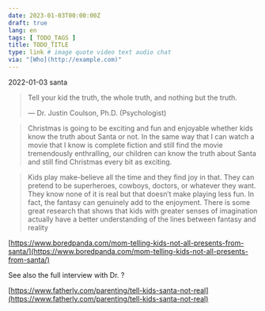 ```yaml
---
date: 2023-01-03T00:00:00Z
draft: true
lang: en
tags: [ TODO_TAGS ]
title: TODO_TITLE
type: link # image quote video text audio chat
via: "[Who](http://example.com)"
---
```



2022-01-03 santa


> Tell your kid the truth, the whole truth, and nothing but the truth.
>
> — Dr. Justin Coulson, Ph.D. (Psychologist)

> Christmas is going to be exciting and fun and enjoyable whether kids know the truth about Santa or not. In the same way that I can watch a movie that I know is complete fiction and still find the movie tremendously enthralling, our children can know the truth about Santa and still find Christmas every bit as exciting.

> Kids play make-believe all the time and they find joy in that. They can pretend to be superheroes, cowboys, doctors, or whatever they want. They know none of it is real but that doesn’t make playing less fun. In fact, the fantasy can genuinely add to the enjoyment. There is some great research that shows that kids with greater senses of imagination actually have a better understanding of the lines between fantasy and reality

[https://www.boredpanda.com/mom-telling-kids-not-all-presents-from-santa/](https://www.boredpanda.com/mom-telling-kids-not-all-presents-from-santa/)

See also the full interview with Dr. ?

[https://www.fatherly.com/parenting/tell-kids-santa-not-real](https://www.fatherly.com/parenting/tell-kids-santa-not-real)

